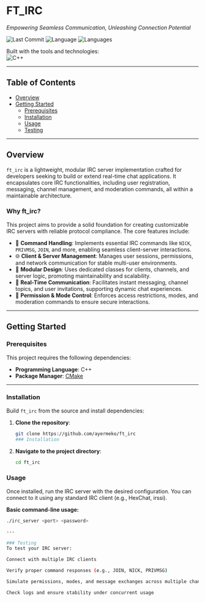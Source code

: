 # FT_IRC

*Empowering Seamless Communication, Unleashing Connection Potential*

![Last Commit](https://img.shields.io/badge/last%20commit-february-blue)
![Language](https://img.shields.io/badge/c%2B%2B-99.0%25-blue)
![Languages](https://img.shields.io/badge/languages-2-informational)

Built with the tools and technologies:  
![C++](https://img.shields.io/badge/C%2B%2B-blue)

---

## Table of Contents

- [Overview](#overview)
- [Getting Started](#getting-started)
  - [Prerequisites](#prerequisites)
  - [Installation](#installation)
  - [Usage](#usage)
  - [Testing](#testing)

---

## Overview

`ft_irc` is a lightweight, modular IRC server implementation crafted for developers seeking to build or extend real-time chat applications. It encapsulates core IRC functionalities, including user registration, messaging, channel management, and moderation commands, all within a maintainable architecture.

### Why ft_irc?

This project aims to provide a solid foundation for creating customizable IRC servers with reliable protocol compliance. The core features include:

- 🧠 **Command Handling**: Implements essential IRC commands like `NICK`, `PRIVMSG`, `JOIN`, and more, enabling seamless client-server interactions.
- 🌐 **Client & Server Management**: Manages user sessions, permissions, and network communication for stable multi-user environments.
- 🧱 **Modular Design**: Uses dedicated classes for clients, channels, and server logic, promoting maintainability and scalability.
- 🚀 **Real-Time Communication**: Facilitates instant messaging, channel topics, and user invitations, supporting dynamic chat experiences.
- 🔐 **Permission & Mode Control**: Enforces access restrictions, modes, and moderation commands to ensure secure interactions.

---

## Getting Started

### Prerequisites

This project requires the following dependencies:

- **Programming Language**: C++
- **Package Manager**: [CMake](https://cmake.org)

---

### Installation

Build `ft_irc` from the source and install dependencies:

1. **Clone the repository**:
   ```bash
   git clone https://github.com/ayermeko/ft_irc
   ### Installation

2. **Navigate to the project directory**:
   ```bash
   cd ft_irc
   
### Usage

Once installed, run the IRC server with the desired configuration. You can connect to it using any standard IRC client (e.g., HexChat, irssi).

**Basic command-line usage:**
  ```bash
  ./irc_server <port> <password>

---

### Testing
To test your IRC server:

Connect with multiple IRC clients

Verify proper command responses (e.g., JOIN, NICK, PRIVMSG)

Simulate permissions, modes, and message exchanges across multiple channels

Check logs and ensure stability under concurrent usage

